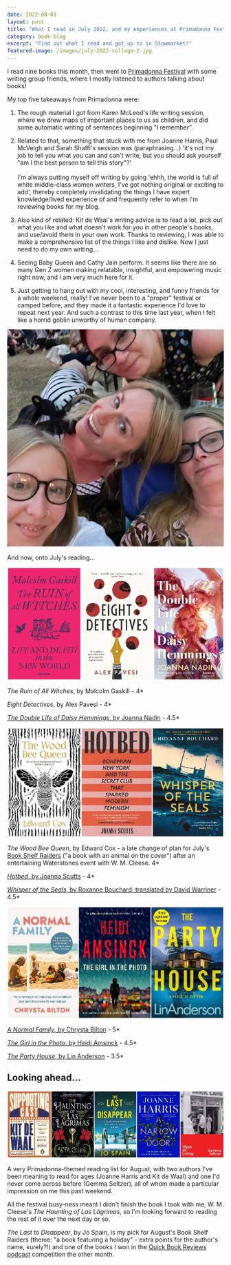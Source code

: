 ```yaml
---
date: 2022-08-01
layout: post
title: "What I read in July 2022, and my experiences at Primadonna Festival!"
category: book-blog
excerpt: "Find out what I read and got up to in Stowmarket!"
featured-image: /images/july-2022-collage-2.jpg
---
```


I read nine books this month, then went to [Primadonna Festival](https://primadonnafestival.com/) with some writing group friends, where I mostly listened to authors talking about books!

My top five takeaways from Primadonna were:

1. The rough material I got from Karen McLeod's life writing session, where we drew maps of important places to us as children, and did some automatic writing of sentences beginning "I remember".

2. Related to that, something that stuck with me from Joanne Harris, Paul McVeigh and Sarah Shaffi's session was (paraphrasing...) 'it's not my job to tell you what you can and can't write, but you should ask yourself "am I the best person to tell this story"?'<br><br>I'm always putting myself off writing by going 'ehhh, the world is full of white middle-class women writers, I've got nothing original or exciting to add', thereby completely invalidating the things I have expert knowledge/lived experience of and frequently refer to when I'm reviewing books for my blog.

3. Also kind of related: Kit de Waal's writing advice is to read a lot, pick out what you like and what doesn't work for you in other people's books, and use/avoid them in your own work. Thanks to reviewing, I was able to make a comprehensive list of the things I like and dislike. Now I just need to do my own writing...

4. Seeing Baby Queen and Cathy Jain perform. It seems like there are so many Gen Z women making relatable, insightful, and empowering music right now, and I am very much here for it.

5. Just getting to hang out with my cool, interesting, and funny friends for a whole weekend, really! I've never been to a "proper" festival or camped before, and they made it a fantastic experience I'd love to repeat next year. And such a contrast to this time last year, when I felt like a horrid goblin unworthy of human company.

![Four women posing for a selfie in a field](/images/alice-sarah-olga-penny.jpg)

And now, onto July's reading...

![The Ruin of All Witches, Eight Detectives, The Double Life of Daisy Hemmings](/images/july-2022-collage-1.jpg)

<cite>The Ruin of All Witches</cite>, by Malcolm Gaskill - 4*

<cite>Eight Detectives</cite>, by Alex Pavesi - 4*

[<cite>The Double Life of Daisy Hemmings</cite>, by Joanna Nadin](/blog-tour-the-double-life-of-daisy-hemmings/) - 4.5*

![The Wood Bee Queen, Hotbed, Whisper of the Seals](/images/july-2022-collage-2.jpg)

<cite>The Wood Bee Queen</cite>, by Edward Cox - a late change of plan for July's [Book Shelf Raiders](https://www.instagram.com/bookshelfraiders/) ("a book with an animal on the cover") after an entertaining Waterstones event with W. M. Cleese. 4*

[<cite>Hotbed</cite>, by Joanna Scutts](/blog-tour-hotbed/) - 4*

[<cite>Whisper of the Seals</cite>, by Roxanne Bouchard, translated by David Warriner](/blog-tour-whisper-of-the-seals/) - 4.5*

![A Normal Family, The Girl in the Photo, The Party House](/images/july-2022-collage-3.jpg)

[<cite>A Normal Family</cite>, by Chrysta Bilton](/blog-tour-a-normal-family/) - 5*

[<cite>The Girl in the Photo</cite>, by Heidi Amsinck](/blog-tour-the-girl-in-the-photo/) - 4.5*

[<cite>The Party House</cite>, by Lin Anderson](/blog-tour-the-party-house/) - 3.5*

## Looking ahead...

![Supporting Cast, The Haunting of Las Lágrimas, The Last to Disappear, A Narrow Door, Ways of Living](/images/july-2022-collage-4.jpg)

A very Primadonna-themed reading list for August, with two authors I've been meaning to read for ages (Joanne Harris and Kit de Waal) and one I'd never come across before (Gemma Seltzer), all of whom made a particular impression on me this past weekend.

All the festival busy-ness meant I didn't finish the book I took with me, W. M. Cleese's <cite>The Haunting of Las Lágrimas</cite>, so I'm looking forward to reading the rest of it over the next day or so.

<cite>The Last to Disappear</cite>, by Jo Spain, is my pick for August's Book Shelf Raiders (theme: "a book featuring a holiday" - extra points for the author's name, surely?!) and one of the books I won in the [Quick Book Reviews podcast](https://t.co/AKWQhvYvv1) competition the other month.
